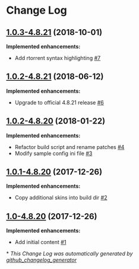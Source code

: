 # Change Log

## [1.0.3-4.8.21](https://github.com/chros73/build-mc/tree/1.0.3-4.8.21) (2018-10-01)
**Implemented enhancements:**

- Add rtorrent syntax highlighting [\#7](https://github.com/chros73/build-mc/issues/7)

## [1.0.2-4.8.21](https://github.com/chros73/build-mc/tree/1.0.2-4.8.21) (2018-06-12)
**Implemented enhancements:**

- Upgrade to official 4.8.21 release [\#6](https://github.com/chros73/build-mc/issues/6)

## [1.0.2-4.8.20](https://github.com/chros73/build-mc/tree/1.0.2-4.8.20) (2018-01-22)
**Implemented enhancements:**

- Refactor build script and rename patches [\#4](https://github.com/chros73/build-mc/issues/4)
- Modify sample config ini file [\#3](https://github.com/chros73/build-mc/issues/3)

## [1.0.1-4.8.20](https://github.com/chros73/build-mc/tree/1.0.1-4.8.20) (2017-12-26)
**Implemented enhancements:**

- Copy additional skins into build dir [\#2](https://github.com/chros73/build-mc/issues/2)

## [1.0-4.8.20](https://github.com/chros73/build-mc/tree/1.0-4.8.20) (2017-12-26)
**Implemented enhancements:**

- Add initial content [\#1](https://github.com/chros73/build-mc/issues/1)



\* *This Change Log was automatically generated by [github_changelog_generator](https://github.com/skywinder/Github-Changelog-Generator)*